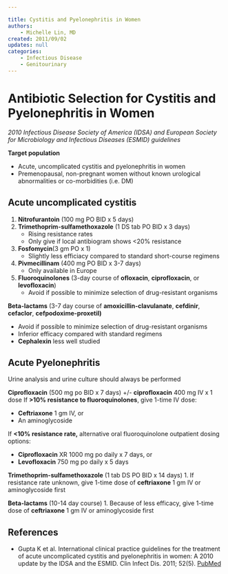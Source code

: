 ```yaml
---

title: Cystitis and Pyelonephritis in Women
authors:
    - Michelle Lin, MD
created: 2011/09/02
updates: null
categories:
    - Infectious Disease
    - Genitourinary
---
```


# Antibiotic Selection for Cystitis and Pyelonephritis in Women

_2010 Infectious Disease Society of America (IDSA) and European Society for Microbiology and Infectious Diseases (ESMID) guidelines_

**Target population**

- Acute, uncomplicated cystitis and pyelonephritis in women 
- Premenopausal, non-pregnant women without known urological abnormalities or co-morbidities (i.e. DM)

## Acute uncomplicated cystitis

1. **<span class="drug">Nitrofurantoin</span>** (100 mg PO BID x 5 days)
2. **<span class="drug">Trimethoprim</span>-sulfamethoxazole** (1 DS tab PO BID x 3 days)
   - Rising resistance rates
   - Only give if local antibiogram shows &lt;20% resistance
3. **<span class="drug">Fosfomycin</span>**(3 gm PO x 1) 
   - Slightly less efficiacy compared to standard short-course regimens 
4. **<span class="drug">Pivmecillinam</span>** (400 mg PO BID x 3-7 days) 
   - Only available in Europe
5. **Fluoroquinolones** (3-day course of **<span class="drug">ofloxacin</span>**, **<span class="drug">ciprofloxacin</span>**, or **<span class="drug">levofloxacin</span>**) 
   - Avoid if possible to minimize selection of drug-resistant organisms

**Beta-lactams** (3-7 day course of **<span class="drug">amoxicillin-clavulanate</span>**, **<span class="drug">cefdinir</span>**, **<span class="drug">cefaclor</span>**, **<span class="drug">cefpodoxime-proxetil)</span>**

- Avoid if possible to minimize selection of drug-resistant organisms
- Inferior efficacy compared with standard regimens
- **<span class="drug">Cephalexin</span>** less well studied

## Acute Pyelonephritis

Urine analysis and urine culture should always be performed 

**<span class="drug">Ciprofloxacin</span>** (500 mg po BID x 7 days) +/- **<span class="drug">ciprofloxacin</span>** 400 mg IV x 1 dose
If **>10% resistance to fluoroquinolones**, give 1-time IV dose:

- **<span class="drug">Ceftriaxone</span>** 1 gm IV, or 
- An aminoglycoside 

If **&lt;10% resistance rate,** alternative oral fluoroquinolone outpatient dosing options:

- **<span class="drug">Ciprofloxacin</span>** XR 1000 mg po daily x 7 days, or
- **<span class="drug">Levofloxacin</span>** 750 mg po daily x 5 days 

**<span class="drug">Trimethoprim-sulfamethoxazole</span>** (1 tab DS PO BID x 14 days)
1\.  If resistance rate unknown, give 1-time dose of **<span class="drug">ceftriaxone</span>** 1 gm IV or aminoglycoside first

**Beta-lactams** (10-14 day course)
1\.  Because of less efficacy, give 1-time dose of **<span class="drug">ceftriaxone</span>** 1 gm IV or aminoglycoside first 

## References

- Gupta K et al. International clinical practice guidelines for the treatment of acute uncomplicated cystitis and pyelonephritis in women: A 2010 update by the IDSA and the ESMID. Clin Infect Dis. 2011; 52(5). [PubMed](https://www.ncbi.nlm.nih.gov/pubmed/10589881)
